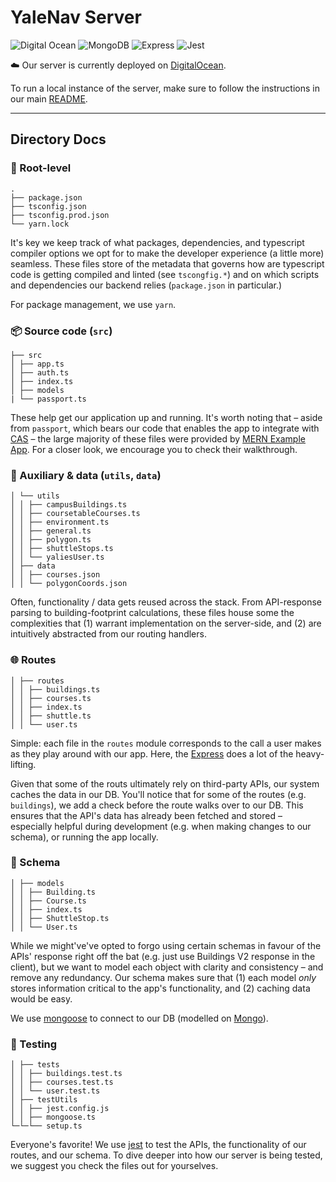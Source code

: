 # YaleNav Server

![Digital Ocean](https://img.shields.io/badge/Digital_Ocean-0080FF?style=for-the-badge&logo=DigitalOcean&logoColor=white)
![MongoDB](https://img.shields.io/badge/MongoDB-4EA94B?style=for-the-badge&logo=mongodb&logoColor=white)
![Express](https://img.shields.io/badge/Express.js-404D59?style=for-the-badge)
![Jest](https://img.shields.io/badge/-jest-%23C21325?style=for-the-badge&logo=jest&logoColor=white)

☁️ Our server is currently deployed on [DigitalOcean](https://www.digitalocean.com/products/app-platform).

To run a local instance of the server, make sure to follow the instructions in our main [README](https://github.com/yale-swe/f22-yalenav#readme).

---

## Directory Docs

### 🌱 Root-level

```
.
├── package.json
├── tsconfig.json
├── tsconfig.prod.json
└── yarn.lock
```

It's key we keep track of what packages, dependencies, and typescript compiler options we opt for to make the developer experience (a little more) seamless. These files store of the metadata that governs how are typescript code is getting compiled and linted (see `tscongfig.*`) and on which scripts and dependencies our backend relies (`package.json` in particular.)

For package management, we use `yarn`.

### 📦 Source code (`src`)

```
├── src
│ ├── app.ts
│ ├── auth.ts
│ ├── index.ts
│ ├── models
| └── passport.ts
```

These help get our application up and running. It's worth noting that – aside from `passport`, which bears our code that enables the app to integrate with [CAS](https://github.com/yale-swe/passport-cas) – the large majority of these files were provided by [MERN Example App](https://github.com/yale-swe/mern-example-app). For a closer look, we encourage you to check their walkthrough.

### 🤲 Auxiliary & data (`utils`, `data`)

```
│ └── utils
│ │ ├── campusBuildings.ts
│ │ ├── coursetableCourses.ts
│ │ ├── environment.ts
│ │ ├── general.ts
│ │ ├── polygon.ts
│ │ ├── shuttleStops.ts
│ │ └── yaliesUser.ts
│ ├── data
│ │ ├── courses.json
│ │ └── polygonCoords.json
```

Often, functionality / data gets reused across the stack. From API-response parsing to building-footprint calculations, these files house some the complexities that (1) warrant implementation on the server-side, and (2) are intuitively abstracted from our routing handlers.

### 🌐 Routes

```
│ ├── routes
│ │ ├── buildings.ts
│ │ ├── courses.ts
│ │ ├── index.ts
│ │ ├── shuttle.ts
│ │ └── user.ts
```

Simple: each file in the `routes` module corresponds to the call a user makes as they play around with our app. Here, the [Express](https://expressjs.com/) does a lot of the heavy-lifting.

Given that some of the routs ultimately rely on third-party APIs, our system caches the data in our DB. You'll notice that for some of the routes (e.g. `buildings`), we add a check before the route walks over to our DB. This ensures that the API's data has already been fetched and stored – especially helpful during development (e.g. when making changes to our schema), or running the app locally.

### 🤖 Schema

```
│ ├── models
│ │ ├── Building.ts
│ │ ├── Course.ts
│ │ ├── index.ts
│ │ ├── ShuttleStop.ts
│ │ └── User.ts
```

While we might've've opted to forgo using certain schemas in favour of the APIs' response right off the bat (e.g. just use Buildings V2 response in the client), but we want to model each object with clarity and consistency – and remove any redundancy. Our schema makes sure that (1) each model _only_ stores information critical to the app's functionality, and (2) caching data would be easy.

We use [mongoose](https://mongoosejs.com/docs/) to connect to our DB (modelled on [Mongo](https://www.mongodb.com/home)).

### 📝 Testing

```
│ ├── tests
│ │ ├── buildings.test.ts
│ │ ├── courses.test.ts
│ │ └── user.test.ts
│ ├── testUtils
│ │ ├── jest.config.js
│ │ ├── mongoose.ts
└─└─└── setup.ts
```

Everyone's favorite! We use [jest](https://jestjs.io/) to test the APIs, the functionality of our routes, and our schema. To dive deeper into how our server is being tested, we suggest you check the files out for yourselves.
